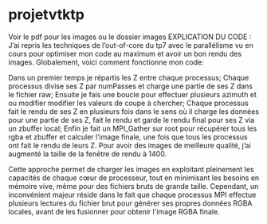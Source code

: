 # projetvtktp
Voir le pdf pour les images ou le dossier images
EXPLICATION DU CODE :
J’ai repris les techniques de l’out-of-core du tp7 avec le parallélisme vu en cours pour optimiser mon code au maximum et avoir un bon rendu des images. Globalement, voici comment fonctionne mon code:

Dans un premier temps je répartis les Z entre chaque processus;
Chaque processus divise ses Z par numPasses et charge une partie de ses Z dans le fichier raw;
Ensuite je fais une boucle pour effectuer plusieurs azimuth et ou modifier modifier les valeurs de coupe à chercher;
Chaque processus fait le rendu de ses Z en plusieurs fois dans le sens où il charge les données pour une partie de ses Z, fait le rendu et garde le rendu final pour ses Z via un zbuffer local;
Enfin je fait un MPI_Gather sur root pour récupérer tous les rgba et zbuffer et calculer l’image finale, une fois que tous les processus ont fait le rendu de leurs Z. Pour avoir des images de meilleure qualité, j’ai augmenté la taille de la fenêtre de rendu à 1400.

Cette approche permet de charger les images en exploitant pleinement les capacités de chaque cœur de processeur, tout en minimisant les besoins en mémoire vive, même pour des fichiers bruts de grande taille. Cependant, un inconvénient majeur réside dans le fait que chaque processus MPI effectue plusieurs lectures du fichier brut pour générer ses propres données RGBA locales, avant de les fusionner pour obtenir l'image RGBA finale.
